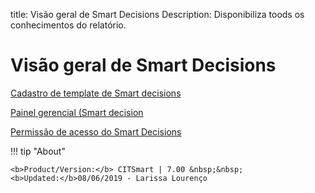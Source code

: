 title:  Visão geral de Smart Decisions
Description: Disponibiliza toods os conhecimentos do relatório. 
# Visão geral de Smart Decisions

[Cadastro de template de Smart decisions](/pt-br/citsmart-platform-7/additional-features/reports/create/dashboard/use/template-smart-decision.html)

[Painel gerencial (Smart decision](/pt-br/citsmart-platform-7/additional-features/reports/create/dashboard/use/smart-decision-panel.html)

[Permissão de acesso do Smart Decisions](/pt-br/citsmart-platform-7/additional-features/reports/create/dashboard/configuration/smart-decisions-access.html)

!!! tip "About"

    <b>Product/Version:</b> CITSmart | 7.00 &nbsp;&nbsp;
    <b>Updated:</b>08/06/2019 - Larissa Lourenço
